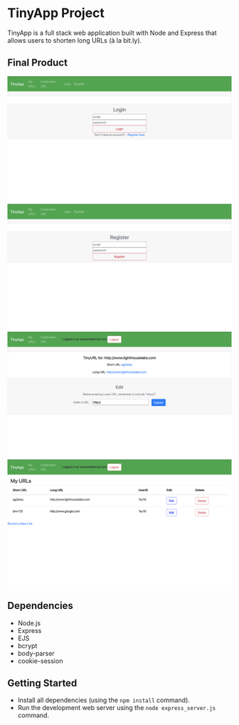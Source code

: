 # TinyApp Project

TinyApp is a full stack web application built with Node and Express that allows users to shorten long URLs (à la bit.ly).

## Final Product

!["screenshot of login page"](https://github.com/Yourthy/tinyapp/blob/master/docs/login_page.png?raw=true)
!["screenshot of registration page"](https://github.com/Yourthy/tinyapp/blob/master/docs/register_page.png?raw=true)
!["screenshot of shortURL page"](https://github.com/Yourthy/tinyapp/blob/master/docs/shortURL_page.png?raw=true)
!["screenshot of urls page"](https://github.com/Yourthy/tinyapp/blob/master/docs/urls_page.png?raw=true)


## Dependencies

- Node.js
- Express
- EJS
- bcrypt
- body-parser
- cookie-session

## Getting Started

- Install all dependencies (using the `npm install` command).
- Run the development web server using the `node express_server.js` command.